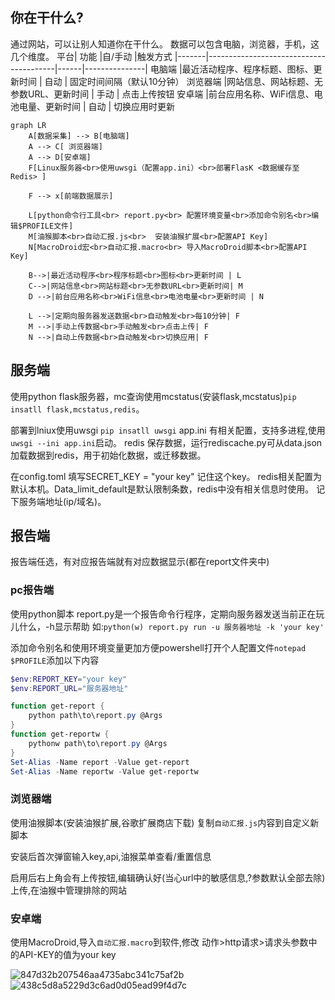 ## 你在干什么?
通过网站，可以让别人知道你在干什么。
数据可以包含电脑，浏览器，手机，这几个维度。
平台|	功能	|自/手动	|触发方式
|-------|----------------------------------------|------|---------------|
电脑端	|最近活动程序、程序标题、图标、更新时间      |	自动 |	固定时间间隔（默认10分钟）
浏览器端	|网站信息、网站标题、无参数URL、更新时间     |	手动 |	点击上传按钮
安卓端	|前台应用名称、WiFi信息、电池电量、更新时间  |	自动 |	切换应用时更新

```mermaid
graph LR
    A[数据采集] --> B[电脑端]
    A --> C[ 浏览器端]
    A --> D[安卓端]
	F[Linux服务器<br>使用uwsgi（配置app.ini）<br>部署FlasK <数据缓存至Redis> ]
	
	F --> x[前端数据展示]
	
	L[python命令行工具<br> report.py<br> 配置环境变量<br>添加命令别名<br>编辑$PROFILE文件]
	M[油猴脚本<br>自动汇报.js<br>  安装油猴扩展<br>配置API Key]
	N[MacroDroid宏<br>自动汇报.macro<br> 导入MacroDroid脚本<br>配置API Key]
	
    B-->|最近活动程序<br>程序标题<br>图标<br>更新时间 | L
    C-->|网站信息<br>网站标题<br>无参数URL<br>更新时间| M
    D -->|前台应用名称<br>WiFi信息<br>电池电量<br>更新时间 | N

    L -->|定期向服务器发送数据<br>自动触发<br>每10分钟| F
    M -->|手动上传数据<br>手动触发<br>点击上传| F
    N -->|自动上传数据<br>自动触发<br>切换应用| F
```
## 服务端
使用python flask服务器，mc查询使用mcstatus(安装flask,mcstatus)`pip insatll flask,mcstatus,redis`。

部署到lniux使用uwsgi `pip insatll uwsgi` app.ini 有相关配置，支持多进程,使用`uwsgi --ini app.ini`启动。
redis 保存数据，运行rediscache.py可从data.json 加载数据到redis，用于初始化数据，或迁移数据。

在config.toml 填写SECRET_KEY = "your key" 记住这个key。
redis相关配置为默认本机。Data_limit_default是默认限制条数，redis中没有相关信息时使用。
记下服务端地址(ip/域名)。

## 报告端
报告端任选，有对应报告端就有对应数据显示(都在report文件夹中)
### pc报告端

使用python脚本
report.py是一个报告命令行程序，定期向服务器发送当前正在玩儿什么，-h显示帮助
如:`python(w) report.py run -u 服务器地址 -k 'your key'`


添加命令别名和使用环境变量更加方便powershell打开个人配置文件`notepad $PROFILE`添加以下内容
```powershell
$env:REPORT_KEY="your key"
$env:REPORT_URL="服务器地址"

function get-report {
    python path\to\report.py @Args
}
function get-reportw {
    pythonw path\to\report.py @Args
}
Set-Alias -Name report -Value get-report
Set-Alias -Name reportw -Value get-reportw
```
### 浏览器端

使用油猴脚本(安装油猴扩展,谷歌扩展商店下载)
复制`自动汇报.js`内容到自定义新脚本

安装后首次弹窗输入key,api,油猴菜单查看/重置信息

启用后右上角会有上传按钮,编辑确认好(当心url中的敏感信息,?参数默认全部去除)上传,在油猴中管理排除的网站

### 安卓端

使用MacroDroid,导入`自动汇报.macro`到软件,修改 动作>http请求>请求头参数中的API-KEY的值为your key

![847d32b207546aa4735abc341c75af2b](https://github.com/user-attachments/assets/6450d6ae-adb9-4aed-a59e-ba6c904190fc)
![438c5d8a5229d3c6ad0d05ead99f4d7c](https://github.com/user-attachments/assets/dff3c631-b64f-4a89-a613-d0661a21a29d)




